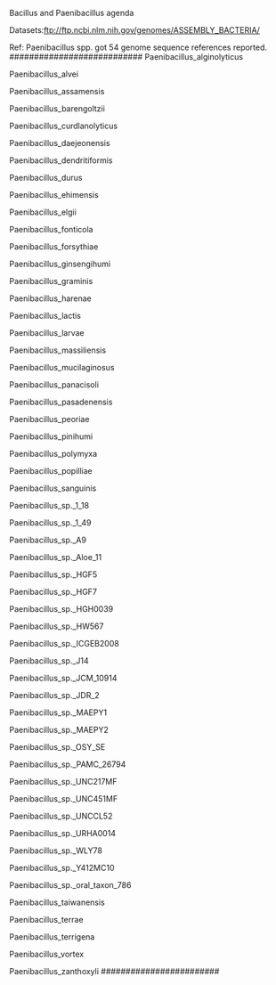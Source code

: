Bacillus and Paenibacillus agenda

Datasets:ftp://ftp.ncbi.nlm.nih.gov/genomes/ASSEMBLY_BACTERIA/

Ref: Paenibacillus spp. got 54 genome sequence references reported.
###########################
Paenibacillus_alginolyticus

Paenibacillus_alvei

Paenibacillus_assamensis

Paenibacillus_barengoltzii

Paenibacillus_curdlanolyticus

Paenibacillus_daejeonensis

Paenibacillus_dendritiformis

Paenibacillus_durus

Paenibacillus_ehimensis

Paenibacillus_elgii

Paenibacillus_fonticola

Paenibacillus_forsythiae

Paenibacillus_ginsengihumi

Paenibacillus_graminis

Paenibacillus_harenae

Paenibacillus_lactis

Paenibacillus_larvae

Paenibacillus_massiliensis

Paenibacillus_mucilaginosus

Paenibacillus_panacisoli

Paenibacillus_pasadenensis

Paenibacillus_peoriae

Paenibacillus_pinihumi

Paenibacillus_polymyxa

Paenibacillus_popilliae

Paenibacillus_sanguinis

Paenibacillus_sp._1_18

Paenibacillus_sp._1_49

Paenibacillus_sp._A9

Paenibacillus_sp._Aloe_11

Paenibacillus_sp._HGF5

Paenibacillus_sp._HGF7

Paenibacillus_sp._HGH0039

Paenibacillus_sp._HW567

Paenibacillus_sp._ICGEB2008

Paenibacillus_sp._J14

Paenibacillus_sp._JCM_10914

Paenibacillus_sp._JDR_2

Paenibacillus_sp._MAEPY1

Paenibacillus_sp._MAEPY2

Paenibacillus_sp._OSY_SE

Paenibacillus_sp._PAMC_26794

Paenibacillus_sp._UNC217MF

Paenibacillus_sp._UNC451MF

Paenibacillus_sp._UNCCL52

Paenibacillus_sp._URHA0014

Paenibacillus_sp._WLY78

Paenibacillus_sp._Y412MC10

Paenibacillus_sp._oral_taxon_786

Paenibacillus_taiwanensis

Paenibacillus_terrae

Paenibacillus_terrigena

Paenibacillus_vortex

Paenibacillus_zanthoxyli
########################


